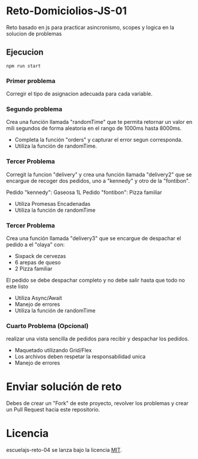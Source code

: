 # Reto-Domiciolios-JS-01

Reto basado en js para practicar asincronismo, scopes y logica en la solucion de problemas

## Ejecucion

```
npm run start
```

### Primer problema
Corregir el tipo de asignacion adecuada para cada variable.

### Segundo problema
Crea una función llamada "randomTime" que te permita retornar un valor en mili segundos de forma aleatoria en el rango de 1000ms hasta 8000ms.

* Completa la función "orders" y capturar el error segun corresponda.
* Utiliza la función de randomTime.

### Tercer Problema

Corregit la funcion "delivery" y crea una función llamada "delivery2" que se encargue de recoger dos pedidos, uno a "kennedy" y otro de la "fontibon".

Pedido "kennedy": Gaseosa 1L
Pedido "fontibon": Pizza familiar

* Utiliza Promesas Encadenadas
* Utiliza la función de randomTime

### Tercer Problema

Crea una función llamada "delivery3" que se encargue de despachar el pedido a el "olaya" con:

* Sixpack de cervezas
* 6 arepas de queso
* 2 Pizza familiar

 El pedido se debe despachar completo y no debe salir hasta que todo no este listo

* Utiliza Async/Await
* Manejo de errores
* Utiliza la función de randomTime

### Cuarto Problema (Opcional)

realizar una vista sencilla de pedidos para recibir y despachar los pedidos.

* Maquetado utilizando Grid/Flex
* Los archivos deben respetar la responsabilidad unica
* Manejo de errores

# Enviar solución de reto

Debes de crear un "Fork" de este proyecto, revolver los problemas y crear un Pull Request hacia este repositorio.

# Licencia
escuelajs-reto-04 se lanza bajo la licencia [MIT](https://opensource.org/licenses/MIT).
